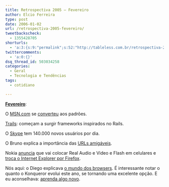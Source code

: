 ```yaml
---
title: Retrospectiva 2005 – Fevereiro
author: Elcio Ferreira
type: post
date: 2006-01-02
url: /retrospectiva-2005-fevereiro/
tweetbackscheck:
  - 1355428705
shorturls:
  - 'a:3:{s:9:"permalink";s:52:"http://tableless.com.br/retrospectiva-2005-fevereiro";s:7:"tinyurl";s:26:"http://tinyurl.com/3max5bq";s:4:"isgd";s:19:"http://is.gd/3K6gsG";}'
twittercomments:
  - 'a:0:{}'
dsq_thread_id: 503034258
categories:
  - Geral
  - Tecnologia e Tendências
tags:
  - cotidiano

---
```

**[Fevereiro][1]**:

O [MSN.com][2] se [converteu][3] aos padrões.

[Trails][4]: começam a surgir frameworks inspirados no Rails.

O [Skype][5] tem 140.000 novos usuários por dia.

O Bruno explica a importância das [URLs amigáveis][6].

Nokia [anuncia][7] que vai colocar Real Audio e Video e Flash em celulares e [troca o Internet Explorer por Firefox][8].

Nós aqui: o Diego explicava [o mundo dos browsers][9]. É interessante notar o quanto o Konqueror evolui este ano, se tornando uma excelente opção. E eu aconselhava: [aprenda algo novo][10].

 [1]: http://tableless.com.br/2005/02/
 [2]: http://www.msn.com/
 [3]: http://www.stopdesign.com/log/2005/01/31/msn-goes-css.html
 [4]: https://trails.dev.java.net/
 [5]: http://www.skype.com
 [6]: http://brunotorres.net/2005/02/01/urls-again
 [7]: http://info.abril.uol.com.br/aberto/infonews/022005/11022005-6.shl
 [8]: http://idgnow.uol.com.br/AdPortalv5/ComputacaoCorporativaInterna.aspx?GUID=14FE5581-7A2C-46FD-8B5A-CF5A37819A4A&ChannelID=2000006
 [9]: http://tableless.com.br/aprenda/mundo-magico-browsers/
 [10]: http://blog.elcio.com.br/aprenda_algo_novo/